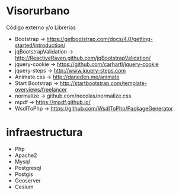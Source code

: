 # Visorurbano
Código externo y/o Librerias

* Bootstrap -> https://getbootstrap.com/docs/4.0/getting-started/introduction/
* jqBootstrapValidation -> http://ReactiveRaven.github.com/jqBootstrapValidation/
* jquery-cookie -> https://github.com/carhartl/jquery-cookie
* jquery-steps -> http://www.jquery-steps.com
* Animate.css -> http://daneden.me/animate
* Start Bootstrap -> http://startbootstrap.com/template-overviews/freelancer
* normalize -> github.com/necolas/normalize.css
* mpdf -> https://mpdf.github.io/
* WsdlToPhp -> https://github.com/WsdlToPhp/PackageGenerator

# infraestructura
* Php
* Apache2
* Mysql
* Postgresql
* Postgis
* Geoserver
* Cesium



